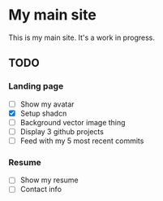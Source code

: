 # My main site

This is my main site. It's a work in progress.


## TODO

### Landing page

- [ ] Show my avatar
- [X] Setup shadcn
- [ ] Background vector image thing
- [ ] Display 3 github projects
- [ ] Feed with my 5 most recent commits

### Resume

- [ ] Show my resume
- [ ] Contact info